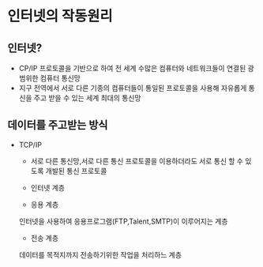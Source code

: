 # 인터넷의 작동원리
## 인터넷?
- CP/IP 프로토콜을 기반으로 하여 전 세계 수많은 컴퓨터와 네트워크들이 연결된 광범위한 컴퓨터 통신망
- 지구 전역에서 서로 다른 기종의 컴퓨터들이 통일된 프로토콜을 사용해 자유롭게 통신을 주고 받을 수 있는 세계 최대의 통신망
## 데이터를 주고받는 방식
- TCP/IP
   + 서로 다른 통신망,서로 다른 통신 프로토콜을 이용하더라도 서로 통신 할 수 있도록 개발된 통신 프로토콜
    - 인터넷 계층

    - 응용 계층
    
    인터넷을 사용하여 응용프로그램(FTP,Talent,SMTP)이 이루어지는 계층
    - 전송 계층
    
    데이터를 목적지까지 전송하기위한 작업을 처리하느 계층
    



